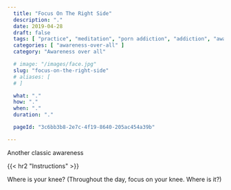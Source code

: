 ```yaml
---
  title: "Focus On The Right Side"
  description: "."
  date: 2019-04-28
  draft: false
  tags: [ "practice", "meditation", "porn addiction", "addiction", "awareness", "awareness exercises", "perspective", "nofap", "neverfap", "neverfap deluxe" ]
  categories: [ "awareness-over-all" ]
  category: "Awareness over all"

  # image: "/images/face.jpg"
  slug: "focus-on-the-right-side"
  # aliases: [
  # ]

  what: "."
  how: "."
  when: "."
  duration: "."

  pageId: "3c6bb3b8-2e7c-4f19-8640-205ac454a39b"

---
```


Another classic awareness

{{< hr2 "Instructions" >}}


Where is your knee? (Throughout the day, focus on your knee. Where is it?) 


<!-- 
{{< hr2 "Additional Resources" >}}  -->

<!-- maybe link to other  -->

